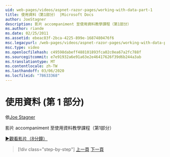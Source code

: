 ```yaml
---
uid: web-pages/videos/aspnet-razor-pages/working-with-data-part-1
title: 使用資料（第1部分） |Microsoft Docs
author: JoeStagner
description: 影片 accompaniment 至使用資料教學課程（第1部分）
ms.author: riande
ms.date: 02/25/2011
ms.assetid: ebeac83f-2bca-4225-899e-1687480476f6
msc.legacyurl: /web-pages/videos/aspnet-razor-pages/working-with-data-part-1
msc.type: video
ms.openlocfilehash: c49598dabeff488101893fca02c0ea67a2fc788f
ms.sourcegitcommit: e7e91932a6e91a63e2e46417626f39d6b244a3ab
ms.translationtype: MT
ms.contentlocale: zh-TW
ms.lasthandoff: 03/06/2020
ms.locfileid: "78633368"
---
```

# <a name="working-with-data-part-1"></a>使用資料 (第 1 部分)

依[Joe Stagner](https://github.com/JoeStagner)

影片 accompaniment 至使用資料教學課程（第1部分）

[&#9654;觀看影片（8分鐘）](https://channel9.msdn.com/Blogs/ASP-NET-Site-Videos/working-with-data-(part-1))

> [!div class="step-by-step"]
> [上一頁](working-with-forms-part-2.md)
> [下一頁](working-with-data-part-2.md)
